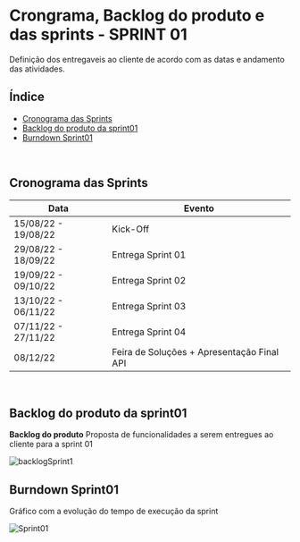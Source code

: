 # Crongrama, Backlog do produto e das sprints - SPRINT 01
Definição dos entregaveis ao cliente de acordo com as datas e andamento das atividades.
<br />


<h2>Índice</h2>

- [Cronograma das Sprints](#cronograma-das-sprints)
- [Backlog do produto da sprint01](#backlog-do-produto-da-sprint01)
- [Burndown Sprint01](#burndown-sprint01)
<br />


<h2>Cronograma das Sprints</h2>

| Data | Evento |  
| ---- | ------ |
| 15/08/22 - 19/08/22 | Kick-Off |
| 29/08/22 - 18/09/22 | Entrega Sprint 01 | 
| 19/09/22 - 09/10/22 | Entrega Sprint 02 |  
| 13/10/22 - 06/11/22 | Entrega Sprint 03 | 
| 07/11/22 - 27/11/22 | Entrega Sprint 04 | 
| 08/12/22 | Feira de Soluções + Apresentação Final API | 
<br />


<h2>Backlog do produto da sprint01</h2>

**Backlog do produto**
Proposta de funcionalidades a serem entregues ao cliente para a sprint 01

![backlogSprint1](../readme_docs/BacklogSprint1.png)
<br />


<h2>Burndown Sprint01</h2>
Gráfico com a evolução do tempo de execução da sprint

![Sprint01](../readme_docs/BurndownSP1.png)